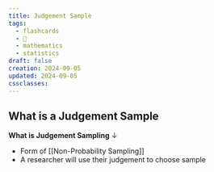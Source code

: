 ```yaml
---
title: Judgement Sample
tags:
  - flashcards
  - 🌱
  - mathematics
  - statistics
draft: false
creation: 2024-09-05
updated: 2024-09-05
cssclasses: 
---
```

## What is a Judgement Sample

**What is Judgement Sampling**
↓
- Form of [[Non-Probability Sampling]]
- A researcher will use their judgement to choose sample
<!--SR:!2024-12-22,15,290-->

